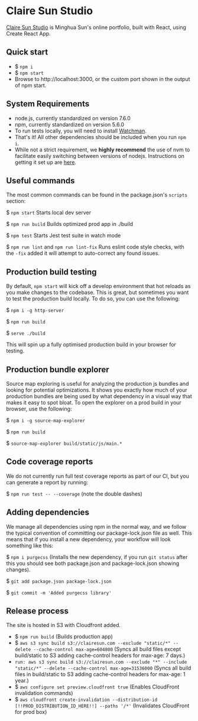 # Claire Sun Studio

[Claire Sun Studio](clairesun.com) is Minghua Sun's online portfolio, built with React, using Create React App.

## Quick start

- $ ``npm i``
- $ ``npm start``
- Browse to http://localhost:3000, or the custom port shown in the output of npm start.

## System Requirements

- node.js, currently standardized on version 7.6.0
- npm, currently standardized on version 5.6.0
- To run tests locally, you will need to install [Watchman](https://facebook.github.io/watchman/docs/install.html).
- That's it! All other dependencies should be included when you run ``npm i``.
- While not a strict requirement, we **highly recommend** the use of nvm to facilitate easily switching between versions of nodejs. Instructions on getting it set up are [here](https://github.com/creationix/nvm#installation).


## Useful commands

The most common commands can be found in the package.json's ``scripts`` section:

$ ``npm start`` Starts local dev server

$ ``npm run build`` Builds optimized prod app in ./build

$ ``npm test`` Starts Jest test suite in watch mode

$ ``npm run lint`` and ``npm run lint-fix`` Runs eslint code style checks, with the ``-fix`` added it will attempt to auto-correct any found issues.

## Production build testing

By default, ``npm start`` will kick off a develop environment that hot reloads as you make changes to the codebase. This is great, but sometimes you want to test the production build locally. To do so, you can use the following:

$ ``npm i -g http-server``

$ ``npm run build``

$ ``serve ./build``

This will spin up a fully optimised production build in your browser for testing.

## Production bundle explorer

Source map exploring is useful for analyzing the production js bundles and looking for potential optimizations. It shows you exactly how much of your production bundles are being used by what dependency in a visual way that makes it easy to spot bloat. To open the explorer on a prod build in your browser, use the following:

$ ``npm i -g source-map-explorer``

$ ``npm run build``

$ ``source-map-explorer build/static/js/main.*``


## Code coverage reports

We do not currently run full test coverage reports as part of our CI, but you can generate a report by running:

$ ``npm run test -- --coverage`` (note the double dashes)

## Adding dependencies

We manage all dependencies using npm in the normal way, and we follow the typical convention of committing our package-lock.json file as well. This means that if you install a new dependency, your workflow will look something like this:

$ ``npm i purgecss`` (Installs the new dependency, if you run ``git status`` after this you should see both package.json and package-lock.json showing changes).

$ ``git add package.json package-lock.json``

$ ``git commit -m 'Added purgecss library'``

## Release process

The site is hosted in S3 with Cloudfront added.

- $ ``npm run build`` (Builds production app)
- $ ``aws s3 sync build s3://clairesun.com --exclude "static/*" --delete --cache-control max-age=604800`` (Syncs all build files except build/static to S3 adding cache-control headers for max-age: 7 days.)
- ``run: aws s3 sync build s3://clairesun.com --exclude "*" --include "static/*" --delete --cache-control max-age=31536000`` (Syncs all build files in build/static to S3 adding cache-control headers for max-age: 1 year.)
- $ ``aws configure set preview.cloudfront true`` (Enables CloudFront invalidation commands)
- $ ``aws cloudfront create-invalidation --distribution-id
[!!PROD_DISTRIBUTION_ID_HERE!!] --paths '/*'`` (Invalidates CloudFront for prod box)
